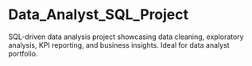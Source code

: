# Data_Analyst_SQL_Project
SQL-driven data analysis project showcasing data cleaning, exploratory analysis, KPI reporting, and business insights. Ideal for data analyst portfolio.
